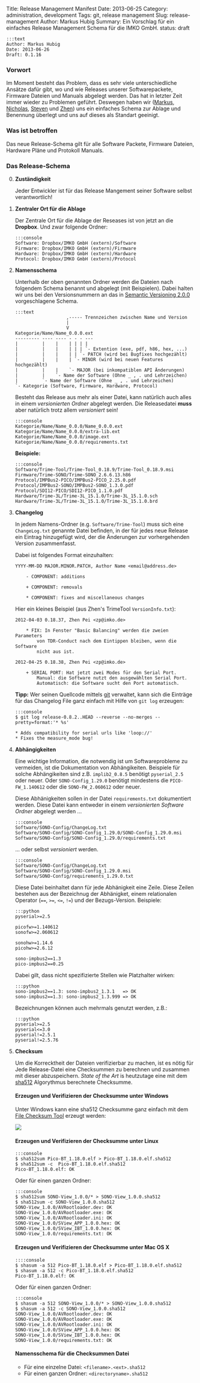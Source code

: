 Title: Release Management Manifest
Date: 2013-06-25
Category: administration, development
Tags: git, release management
Slug: release-management
Author: Markus Hubig
Summary: Ein Vorschlag für ein einfaches Release Management
         Schema für die IMKO GmbH.
status: draft

    :::text
    Author: Markus Hubig
    Date: 2013-06-26
    Draft: 0.1.16

### Vorwort

Im Moment besteht das Problem, dass es sehr viele unterschiedliche Ansätze
dafür gibt, wo und wie Releases unserer Softwarepackete, Firmware Dateien
und Manuals abgelegt werden. Das hat in letzter Zeit immer wieder zu Problemen
geführt. Deswegen haben wir ([Markus](mailto:mhubig@imko.de),
[Nicholas](mailto:ntj@imko.de), [Steven](mailto:so@imko.de) und
[Zhen](mailto:zp@imko.de)) uns ein einfaches Schema zur Ablage und Benennung
überlegt und uns auf dieses als Standart geeinigt.

### Was ist betroffen

Das neue Release-Schema gilt für alle Software Packete, Firmware Dateien,
Hardware Pläne und Protokoll Manuals.

### Das Release-Schema

00. **Zuständigkeit**

    Jeder Entwickler ist für das Release Mangement seiner Software selbst
    verantwortlich!

00. **Zentraler Ort für die Ablage**

    Der Zentrale Ort für die Ablage der Reseases ist von jetzt an die
    **Dropbox**. Und zwar folgende Ordner:

        :::console
        Software: Dropbox/IMKO GmbH (extern)/Software
        Firmware: Dropbox/IMKO GmbH (extern)/Firmware
        Hardware: Dropbox/IMKO GmbH (extern)/Hardware
        Protocol: Dropbox/IMKO GmbH (extern)/Protocol

00. **Namensschema**

    Unterhalb der oben genannten Ordner werden die Dateien nach folgendem
    Schema benannt und abgelegt (mit Beispielen). Dabei halten wir uns bei den
    Versionsnummern an das in
    [Semantic Versioning 2.0.0](http://semver.org/spec/v2.0.0.html)
    vorgeschlagene Schema.

        :::text
                           ,----- Trennzeichen zwischen Name und Version
                           |
                           V
        Kategorie/Name/Name_0.0.0.ext
        --------- ---- ---- - - - ---
        |         |    |    | | | |
        |         |    |    | | | `- Extention (exe, pdf, h86, hex, ...)
        |         |    |    | | `- PATCH (wird bei Bugfixes hochgezählt)
        |         |    |    | `- MINOR (wird bei neuen Features hochgezählt)
        |         |    |    `- MAJOR (bei inkompatiblen API Änderungen)
        |         |    `- Name der Software (Ohne _ , . und Lehrzeichen)
        |         `- Name der Software (Ohne _ , . und Lehrzeichen)
        `- Kategorie (Software, Firmware, Hardware, Protocol)

    Besteht das Release aus mehr als einer Datei, kann natürlich auch alles in
    einem *versionierten Ordner* abgelegt werden. Die Releasedatei **muss**
    aber natürlich trotz allem *versioniert* sein!

        :::console
        Kategorie/Name/Name_0.0.0/Name_0.0.0.ext
        Kategorie/Name/Name_0.0.0/extra-lib.ext
        Kategorie/Name/Name_0.0.0/image.ext
        Kategorie/Name/Name_0.0.0/requirements.txt

    **Beispiele:**

        :::console
        Software/Trime-Tool/Trime-Tool_0.18.9/Trime-Tool_0.18.9.msi
        Firmware/Trime-SONO/Trime-SONO_2.6.6.13.h86
        Protocol/IMPBus2-PICO/IMPBus2-PICO_2.25.0.pdf
        Protocol/IMPBus2-SONO/IMPBus2-SONO_1.3.0.pdf
        Protocol/SDI12-PICO/SDI12-PICO_1.1.0.pdf
        Hardware/Trime-3L/Trime-3L_15.1.0/Trime-3L_15.1.0.sch
        Hardware/Trime-3L/Trime-3L_15.1.0/Trime-3L_15.1.0.brd

00. **Changelog**

    In jedem Namens-Ordner (e.g. `Software/Trime-Tool`) muss sich eine
    `ChangeLog.txt` genannte Datei befinden, in der für jedes neue Release
    ein Eintrag hinzugefügt wird, der die Änderungen zur vorhergehenden
    Version zusammenfasst.

    Dabei ist folgendes Format einzuhalten:

        YYYY-MM-DD MAJOR.MINOR.PATCH, Author Name <email@address.de>

            - COMPONENT: additions

            + COMPONENT: removals

            * COMPONENT: fixes and miscellaneous changes

    Hier ein kleines Beispiel (aus Zhen's TrimeTool `VersionInfo.txt`):

        2012-04-03 0.18.37, Zhen Pei <zp@imko.de>

            * FIX: In Fenster "Basic Balancing" werden die zweien Parameters
                von TDR-Conduct nach dem Eintippen bleiben, wenn die Software
                nicht aus ist.

        2012-04-25 0.18.38, Zhen Pei <zp@imko.de>

            + SERIAL PORT: Hat jetzt zwei Modes für den Serial Port.
                Manual: die Software nutzt den ausgewählten Serial Port.
                Automatisch: die Software sucht den Port automatisch.

    **Tipp:** Wer seinen Quellcode mittels [git](http://git-scm.com) verwaltet,
    kann sich die Einträge für das Changelog File ganz einfach mit Hilfe von
    `git log` erzeugen:

        :::console
        $ git log release-0.8.2..HEAD --reverse --no-merges --pretty=format:'* %s'

        * Adds compatibility for serial urls like 'loop://'
        * Fixes the measure_mode bug!

00. **Abhängigkeiten**

    Eine wichtige Information, die notwendig ist um Softwareprobleme zu
    vermeiden, ist die Dokumentation von Abhängikeiten. Beispiele für solche
    Abhängikeiten sind z.B. `implib2_0.8.5` benötigt `pyserial_2.5` oder neuer.
    Oder `SONO-Config_1.29.0` benötigt mindestens die `PICO-FW_1.140612` oder
    die `SONO-FW_2.060612` oder neuer.

    Diese Abhänigkeiten sollen in der Datei `requirements.txt` dokumentiert
    werden. Diese Datei kann entweder in einem *versionierten Software Ordner*
    abgelegt werden ...

        :::console
        Software/SONO-Config/ChangeLog.txt
        Software/SONO-Config/SONO-Config_1.29.0/SONO-Config_1.29.0.msi
        Software/SONO-Config/SONO-Config_1.29.0/requirements.txt

    ... oder selbst *versioniert* werden.

        :::console
        Software/SONO-Config/ChangeLog.txt
        Software/SONO-Config/SONO-Config_1.29.0.msi
        Software/SONO-Config/requirements_1.29.0.txt

    Diese Datei beinhaltet dann für jede Abhänigkeit eine Zeile. Diese Zeilen
    bestehen aus der Bezeichnug der Abhänigket, einem relationalen Operator
    (`==`, `>=`, `<=`, `!=`) und der Bezugs-Version. Beispiele:

        :::python
        pyserial>=2.5

        picofw>=1.140612
        sonofw>=2.060612

        sonohw>=1.14.6
        picohw>=2.6.12

        sono-impbus2==1.3
        pico-impbus2==0.25

    Dabei gilt, dass nicht spezifizierte Stellen wie Platzhalter wirken:

        :::python
        sono-impbus2==1.3: sono-impbus2_1.3.1   => OK
        sono-impbus2==1.3: sono-impbus2_1.3.999 => OK

    Bezeichnungen können auch mehrmals genutzt werden, z.B.:

        :::python
        pyserial>=2.5
        pyserial<=3.0
        pyserial!=2.5.1
        pyserial!=2.5.76

00. **Checksum**

    Um die Korrecktheit der Dateien verifizierbar zu machen, ist es nötig für
    Jede Release-Datei eine Checksummen zu berechnen und zusammen mit dieser
    abzuspeichern. *State of the Art* is heutzutage eine mit dem
    [sha512](https://de.wikipedia.org/wiki/SHA-2) Algorythmus berechnete
    Checksumme.

    #### Erzeugen und Verifizieren der Checksumme unter Windows

    Unter Windows kann eine sha512 Checksumme ganz einfach mit dem
    [File Checksum Tool](http://www.krylack.com/file-checksum-tool/) erzeugt
    werden:

    ![](http://www.krylack.com/images/file-checksum-tool-screenshot.jpg)

    #### Erzeugen und Verifizieren der Checksumme unter Linux

        :::console
        $ sha512sum Pico-BT_1.18.0.elf > Pico-BT_1.18.0.elf.sha512
        $ sha512sum -c  Pico-BT_1.18.0.elf.sha512
        Pico-BT_1.18.0.elf: OK

    Oder für einen ganzen Ordner:

        :::console
        $ sha512sum SONO-View_1.0.0/* > SONO-View_1.0.0.sha512
        $ sha512sum -c SONO-View_1.0.0.sha512
        SONO-View_1.0.0/AVRootloader.dev: OK
        SONO-View_1.0.0/AVRootloader.exe: OK
        SONO-View_1.0.0/AVRootloader.ini: OK
        SONO-View_1.0.0/SView_APP_1.0.0.hex: OK
        SONO-View_1.0.0/SView_IBT_1.0.0.hex: OK
        SONO-View_1.0.0/requirements.txt: OK

    #### Erzeugen und Verifizieren der Checksumme unter Mac OS X

        ::::console
        $ shasum -a 512 Pico-BT_1.18.0.elf > Pico-BT_1.18.0.elf.sha512
        $ shasum -a 512 -c Pico-BT_1.18.0.elf.sha512
        Pico-BT_1.18.0.elf: OK

    Oder für einen ganzen Ordner:

        :::console
        $ shasum -a 512 SONO-View_1.0.0/* > SONO-View_1.0.0.sha512
        $ shasum -a 512 -c SONO-View_1.0.0.sha512
        SONO-View_1.0.0/AVRootloader.dev: OK
        SONO-View_1.0.0/AVRootloader.exe: OK
        SONO-View_1.0.0/AVRootloader.ini: OK
        SONO-View_1.0.0/SView_APP_1.0.0.hex: OK
        SONO-View_1.0.0/SView_IBT_1.0.0.hex: OK
        SONO-View_1.0.0/requirements.txt: OK

    #### Namensschema für die Checksummen Datei

    - Für eine einzelne Datei: `<filename>.<ext>.sha512`
    - Für einen ganzen Ordner: `<directoryname>.sha512`
